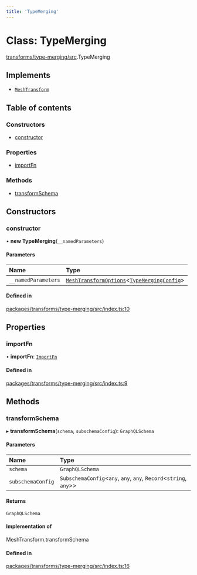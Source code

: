 ```yaml
---
title: 'TypeMerging'
---
```


# Class: TypeMerging

[transforms/type-merging/src](../modules/transforms_type_merging_src).TypeMerging

## Implements

- [`MeshTransform`](/docs/api/interfaces/types_src.MeshTransform)

## Table of contents

### Constructors

- [constructor](transforms_type_merging_src.TypeMerging#constructor)

### Properties

- [importFn](transforms_type_merging_src.TypeMerging#importfn)

### Methods

- [transformSchema](transforms_type_merging_src.TypeMerging#transformschema)

## Constructors

### constructor

• **new TypeMerging**(`__namedParameters`)

#### Parameters

| Name | Type |
| :------ | :------ |
| `__namedParameters` | [`MeshTransformOptions`](/docs/api/interfaces/types_src.MeshTransformOptions)\<[`TypeMergingConfig`](/docs/api/interfaces/types_src.YamlConfig.TypeMergingConfig)> |

#### Defined in

[packages/transforms/type-merging/src/index.ts:10](https://github.com/Urigo/graphql-mesh/blob/master/packages/transforms/type-merging/src/index.ts#L10)

## Properties

### importFn

• **importFn**: [`ImportFn`](../modules/types_src#importfn)

#### Defined in

[packages/transforms/type-merging/src/index.ts:9](https://github.com/Urigo/graphql-mesh/blob/master/packages/transforms/type-merging/src/index.ts#L9)

## Methods

### transformSchema

▸ **transformSchema**(`schema`, `subschemaConfig`): `GraphQLSchema`

#### Parameters

| Name | Type |
| :------ | :------ |
| `schema` | `GraphQLSchema` |
| `subschemaConfig` | `SubschemaConfig`\<`any`, `any`, `any`, `Record`\<`string`, `any`>> |

#### Returns

`GraphQLSchema`

#### Implementation of

MeshTransform.transformSchema

#### Defined in

[packages/transforms/type-merging/src/index.ts:16](https://github.com/Urigo/graphql-mesh/blob/master/packages/transforms/type-merging/src/index.ts#L16)
